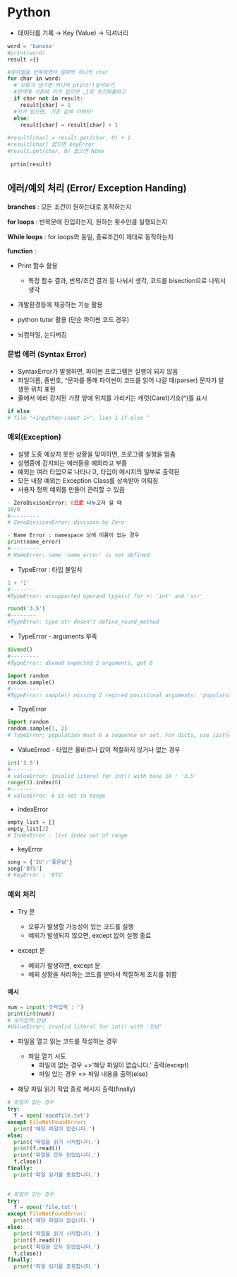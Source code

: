 # Python

- 데이터를 기록  →  Key (Value) → 딕셔너리                        

```python
word = 'banana'
#print(word)
result ={}

#문자열을 반복하면서 알파벳 하나씩 char
for char in word:
  # 오류가 생기면 하나씩 ptint()넣어보기
  #만약에 기존에 키가 없으면 ,1로 초기화를하고 
  if char not in result:
    result[char] = 1
  #키가 있으면, 기존 값에 더하자!
  else:
    result[char] = result[char] + 1
    
#result[char] = result.get(char, 0) + 1
#result[char] 없으면 keyError
#result.get(char, 0) 없으면 None 
    
 prtin(result)
```



## 에러/예외 처리 (Error/ Exception Handing)

**branches** : 모든 조건이 원하는대로 동작하는지

**for loops** : 반복문에 진입하는지, 원하는 횟수만큼 실행되는지

**While loops** : for loops와 동일, 종료조건이 제대로 동작하는지

**function** : 

- Print 함수 활용
  - 특정 함수 결과, 반복/조건 결과 등 나눠서 생각, 코드를 bisection으로 나워서 생각
- 개발환경등에 제공하는 기능 활용
- python tutor 활용 (단순 파이썬 코드 경우)

- 뇌컴파일, 눈디버깅

### 문법 에러 (Syntax Error)

- SyntaxError가 발생하면, 파이썬 프로그램은 실행이 되지 않음
- 파일이름, 줄번호, ^문자를 통해 파이썬이 코드를 읽어 나갈 때(parser) 문자가 발생한 위치 표현
- 줄에서 에러 감지된 가장 앞에 위치를 가리키는 캐럿(Caret)기호(^)를 표시

```python
if else
# file "<inpython-input-1>", lien 1 if else ^
```

### 예외(Exception)

- 실행 도중 예상치 못한 상황을 맞이하면, 프로그램 실행을 멈춤
- 실행중에 감지되는 에러들을 예외라고 부름
- 예외는 여러 타입으로 나타나고, 타입이 메시지의 일부로 출력된
- 모든 내장 예외는 Exception Class를 상속받아 이뤄짐
- 사용자 정의 예외를 만들어 관리할 수 있음

```	python
- ZeroDivisonError: 0으로 나누고자 할 때 
10/0
#---------
# ZeroDivisionError: division by Zero

- Name Error : namespace 상에 이름이 없는 경우
print(name_error)
#---------
# NameError: name 'name_error' is not defined

```

- TypeError : 타입 불일치

```python
1 + '1'
#--------
#TypeError: unsupported operand tpye(s) for +: 'int' and 'str'

round('3.5')
#--------
#TypeError: type str dosen't define_round_method
```

- TypeError - arguments 부족

```python
divmod()
#---------
#TypeError: divmod expected 2 arguments, got 0

import random 
random.sample()
#---------
#TypeError: sample() missing 2 reqired positional arguments: 'population' and 'k'
```

- TpyeError

```python
import random
random.sample(1, 2)
# TypeError: population must b a sequence or set. For dicts, use lis†(d).
```

- ValueErrod - 타입은 올바르나 값이 적절하지 않거나 없는 경우

```python
int('3.5')
#-------
# valueError: invalid literal for int() with base 10 : '3.5'
range(3).index(6)
#--------
# valueError: 6 is not in range
```

- indexError

```python
empty_list = []
empty_list[2]
# IndexError : list index out of range
```

-  keyError

```python
song = {'IU':'좋은날'}
song['BTS']
# KeyError : 'BTS'
```



### 예외 처리

- Try 문
  - 오류가 발생할 가능성이 있는 코드를 실행
  - 예외가 발생되지 않으면, except 없이 실행 종료

- except 문
  - 예외가 발생하면, except 문
  - 예외 상황을 처리하는 코드를 받아서 적절하게 조치를 취함

#### 예시

```python
num = input('숫자입력 : ')
print(int(num))
# 숫자입력:안녕
#ValueError: invalid literal for int() with '안녕'
```

- 파일을 열고 읽는 코드를 작성하는 경우
  - 파일 열기 시도
    - 파일이 없는 경우 =>'해당 파일이 없습니다.' 출력(except)
    - 파일 있는 경우 => 파일 내용을 출력(else)

- 해당 파일 읽기 작업 종료 메시지 출력(finally)

```python
# 파일이 없는 경우
try:
  f = open('noodfile.txt')
except FileNotFoundError:
  print('해당 파일이 없습니다.')
else:
  print('파일을 읽기 시작합니다.')
  print(f.read())
  print('파일을 모두 읽었습니다.')
  f.close()
finally:
  print('파일 읽기를 종료합니다.')
  

# 파일이 있는 경우
try:
  f = open('file.txt')
except FileNotFoundError:
  print('해당 파일이 없습니다.')
else:
  print('파일을 읽기 시작합니다.')
  print(f.read())
  print('파일을 모두 읽었습니다.')
  f.close()
finally:
  print('파일 읽기를 종료합니다.')
```

